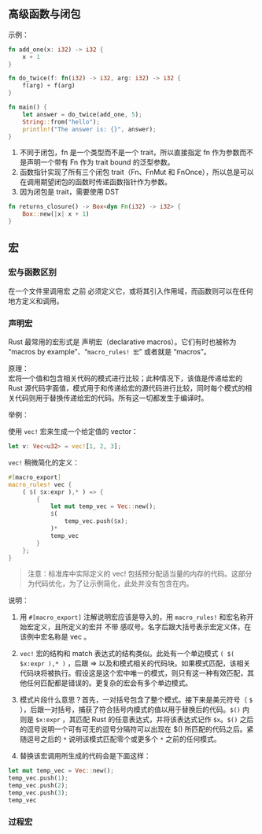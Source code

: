 ## 高级函数与闭包

示例：
```rust
fn add_one(x: i32) -> i32 {
    x + 1
}

fn do_twice(f: fn(i32) -> i32, arg: i32) -> i32 {
    f(arg) + f(arg)
}

fn main() {
    let answer = do_twice(add_one, 5);
    String::from("hello");
    println!("The answer is: {}", answer);
}
```

1. 不同于闭包，fn 是一个类型而不是一个 trait，所以直接指定 fn 作为参数而不是声明一个带有 Fn 作为 trait bound 的泛型参数。
2. 函数指针实现了所有三个闭包 trait（Fn、FnMut 和 FnOnce），所以总是可以在调用期望闭包的函数时传递函数指针作为参数。
3. 因为闭包是 trait，需要使用 DST
```rust
fn returns_closure() -> Box<dyn Fn(i32) -> i32> {
    Box::new(|x| x + 1)
}
```


## 宏

### 宏与函数区别

在一个文件里调用宏 之前 必须定义它，或将其引入作用域，而函数则可以在任何地方定义和调用。

### 声明宏

Rust 最常用的宏形式是 声明宏（declarative macros）。它们有时也被称为 “macros by example”、“`macro_rules! 宏`” 或者就是 “macros”。


原理：  
宏将一个值和包含相关代码的模式进行比较；此种情况下，该值是传递给宏的 Rust 源代码字面值，模式用于和传递给宏的源代码进行比较，同时每个模式的相关代码则用于替换传递给宏的代码。所有这一切都发生于编译时。

举例：

使用 `vec!` 宏来生成一个给定值的 vector：

```rust
let v: Vec<u32> = vec![1, 2, 3];
```

`vec!` 稍微简化的定义：

```rust
#[macro_export]
macro_rules! vec {
    ( $( $x:expr ),* ) => {
        {
            let mut temp_vec = Vec::new();
            $(
                temp_vec.push($x);
            )*
            temp_vec
        }
    };
}
```

>注意：标准库中实际定义的 vec! 包括预分配适当量的内存的代码。这部分为代码优化，为了让示例简化，此处并没有包含在内。

说明：

1. 用 `#[macro_export]` 注解说明宏应该是导入的，用 `macro_rules!` 和宏名称开始宏定义，且所定义的宏并 不带 感叹号。名字后跟大括号表示宏定义体，在该例中宏名称是 vec 。

2. `vec!` 宏的结构和 match 表达式的结构类似。此处有一个单边模式 `( $( $x:expr ),* )` ，后跟 => 以及和模式相关的代码块。如果模式匹配，该相关代码块将被执行。假设这是这个宏中唯一的模式，则只有这一种有效匹配，其他任何匹配都是错误的。更复杂的宏会有多个单边模式。

3. 模式片段什么意思？首先，一对括号包含了整个模式。接下来是美元符号（ `$` ），后跟一对括号，捕获了符合括号内模式的值以用于替换后的代码。`$()` 内则是 `$x:expr` ，其匹配 Rust 的任意表达式，并将该表达式记作 `$x`。`$()` 之后的逗号说明一个可有可无的逗号分隔符可以出现在 $() 所匹配的代码之后。紧随逗号之后的 `*` 说明该模式匹配零个或更多个 `*` 之前的任何模式。

4. 替换该宏调用所生成的代码会是下面这样：
```rust
let mut temp_vec = Vec::new();
temp_vec.push(1);
temp_vec.push(2);
temp_vec.push(3);
temp_vec
```

### 过程宏
 